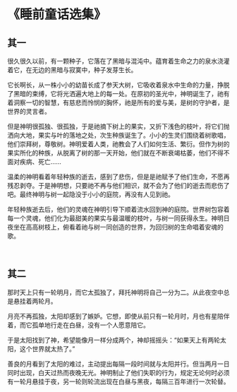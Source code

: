 # 《睡前童话选集》
## 其一
很久很久以前，有一颗种子，它落在了黑暗与混沌中。蕴育着生命之力的泉水浇灌着它，在无边的黑暗与寂寞中，种子发芽生长。   

它长啊长，从一株小小的幼苗长成了参天大树，它吸收着泉水中生命的力量，挣脱了黑暗的束缚，它将光洒遍大地上的每一处。在原初的圣光中，神明诞生了，祂有着洞察一切的智慧，有慈悲而怜悯的胸怀，祂是所有的爱与美，是树的守护者，是世界的灵言者。   

但是神明很孤独、很孤独，于是祂摘下树上的果实，又折下浅色的枝叶，将它们抛洒向大地，果实与叶的落地之处，次生种族诞生了。小小的生灵们围绕着树歌唱，他们崇拜树，尊敬树。神明爱着人类，祂教会了人们如何生活、繁衍。但作为树的果实所化的种族，从脱离了树的那一天开始，他们就在不断衰竭枯萎，他们不得不面对疾病、死亡……   

温柔的神明看着年轻种族的逝去，感到了悲伤，但是是祂赋予了他们生命，不愿再残忍剥夺。于是神明想，只要祂不再与他们相识，就不会为了他们的逝去而悲伤了吧。最终神明与树一起隐没于小小的庭院，再没有人见到祂。    

年轻种族逝去后，他们的灵魂在神明引导下顺着流水回到神的庭院。世界树包容着每一个灵魂，他们化为最甜美的果实与最温暖的枝叶，与树一同获得永生。神明日夜坐在高高树枝上，俯看着祂与树一同创造的世界，为回归树的生命唱着安魂的歌。    

<br>

## 其二
那时天上只有一轮明月，而它太孤独了，拜托神明将自己一分为二。从此夜空中总是悬挂着两轮月。

月亮不再孤独，太阳却感到了嫉妒。它想，即使从前只有一轮月时，月也有星陪伴着，而它孤单地行走在白昼，没有一个人愿意陪它。

于是太阳找到了神，希望能像月一样分成两个，神却摇摇头：“如果天上有两轮太阳，这个世界就太热了。”

善良的月看到了太阳的难过，主动提出每隔一段时间就与太阳并行。但当两月一日同时出现，白天过热而夜晚无光。神明制止了他们失职的行为，规定无论何时必须有一轮月悬挂于夜，另一轮则轮流出现在白昼与黑夜，每隔三百年进行一次轮替。
